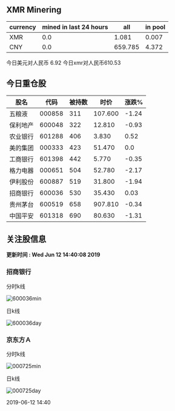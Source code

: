 ## XMR Minering

|currency|mined in last 24 hours|all|in pool|
|---|---|---|---|
|XMR|0.0|1.081|0.007|
|CNY|0.0|659.785|4.372|

今日美元对人民币 6.92	今日xmr对人民币610.53


## 今日重仓股 

|股名|代码|被持数|时价|涨跌%|
|---|---|---|---|---|
|五粮液|000858|311|107.600|-1.24|
|保利地产|600048|322|12.810|-0.93|
|农业银行|601288|406|3.830|0.52|
|美的集团|000333|423|51.470|0.0|
|工商银行|601398|442|5.770|-0.35|
|格力电器|000651|504|52.780|-2.17|
|伊利股份|600887|519|31.800|-1.94|
|招商银行|600036|530|35.430|0.03|
|贵州茅台|600519|658|907.810|-0.34|
|中国平安|601318|690|80.630|-1.31|

## 关注股信息
**更新时间 : Wed Jun 12 14:40:08 2019**
### 招商银行 
分时k线

![600036min](http://image.sinajs.cn/newchart/min/n/sh600036.gif)

日k线

![600036day](http://image.sinajs.cn/newchart/daily/n/sh600036.gif)

### 京东方Ａ 
分时k线

![000725min](http://image.sinajs.cn/newchart/min/n/sz000725.gif)

日k线

![000725day](http://image.sinajs.cn/newchart/daily/n/sz000725.gif)

2019-06-12 14:40
